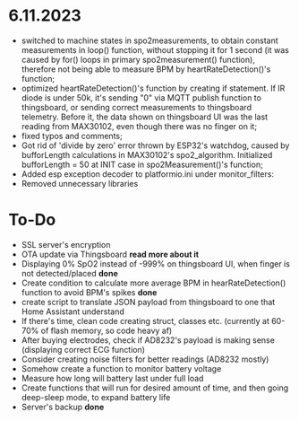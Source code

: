 
# 6.11.2023

- switched to machine states in spo2measurements, to obtain constant measurements in loop() function, without stopping it for 1 second (it was caused by for() loops in primary spo2measurement() function), therefore not being able to measure BPM by heartRateDetection()'s function;</br>
- optimized heartRateDetection()'s function by creating if statement. If IR diode is under 50k, it's sending "0" via MQTT publish function to thingsboard, or sending correct measurements to thingsboard telemetry. Before it, the data shown on thingsboard UI was the last reading from MAX30102, even though there was no finger on it;</br>
- fixed typos and comments;</br>
- Got rid of 'divide by zero' error thrown by ESP32's watchdog, caused by bufforLength calculations in MAX30102's spo2_algorithm. Initialized bufforLength = 50 at INIT case in spo2Measurement()'s function;</br>
- Added esp exception decoder to platformio.ini under monitor_filters:</br>
- Removed unnecessary libraries</br>

# To-Do

- SSL server's encryption</br>
- OTA update via Thingsboard **read more about it**</br>
- Displaying 0% SpO2 instead of -999% on thingsboard UI, when finger is not detected/placed **done**</br>
- Create condition to calculate more average BPM in hearRateDetection() function to avoid BPM's spikes **done**</br>
- create script to translate JSON payload from thingsboard to one that Home Assistant understand</br>
- If there's time, clean code creating struct, classes etc. (currently at 60-70% of flash memory, so code heavy af)</br>
- After buying electrodes, check if AD8232's payload is making sense (displaying correct ECG function)</br>
- Consider creating noise filters for better readings (AD8232 mostly)</br>
- Somehow create a function to monitor battery voltage</br>
- Measure how long will battery last under full load</br>
- Create functions that will run for desired amount of time, and then going deep-sleep mode, to expand battery life</br>
- Server's backup **done**</br>
